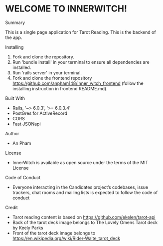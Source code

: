# WELCOME TO INNERWITCH!

 Summary

This is a single page application for Tarot Reading. This is the backend of the app.


 Installing

1. Fork and clone the repository.
2. Run 'bundle install' in your terminal to ensure all dependencies are installed.
3. Run 'rails server' in your terminal.
4. Fork and clone the frontend repository https://github.com/anpham148/inner_witch_frontend (follow the installing instruction in frontend README.md).


 Built With

- Rails, '~> 6.0.3', '>= 6.0.3.4'
- PostGres for ActiveRecord
- CORS
- Fast JSONapi

 Author

- An Pham

 License

- InnerWitch is available as open source under the terms of the MIT License

 Code of Conduct

- Everyone interacting in the Candidates project’s codebases, issue trackers, chat rooms and mailing lists is expected to follow the code of conduct

Credit

- Tarot reading content is based on https://github.com/ekelen/tarot-api 
- Back of the tarot deck image belongs to The Lovely Omens Tarot deck by Keely Parks
- Front of the tarot deck image belongs to https://en.wikipedia.org/wiki/Rider-Waite_tarot_deck 